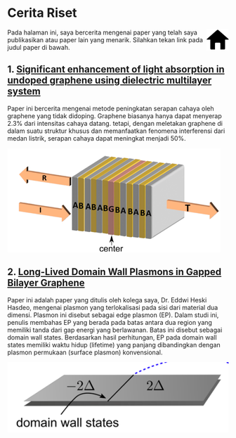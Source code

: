 # Cerita Riset

<a href="https://ukhtary30.github.io"><img align="right" width="50" height="50" src="figures/home.png"></a>


Pada halaman ini, saya bercerita mengenai paper yang telah saya publikasikan atau paper lain yang menarik. Silahkan tekan link pada judul paper di bawah.

## 1. [Significant enhancement of light absorption in undoped graphene using dielectric multilayer system](https://ukhtary30.github.io/significant.html) 

Paper ini bercerita mengenai metode peningkatan serapan cahaya oleh graphene yang tidak didoping. Graphene biasanya hanya dapat menyerap 2.3% dari intensitas cahaya datang. tetapi, dengan meletakan graphene di dalam suatu struktur khusus dan memanfaatkan fenomena interferensi dari medan listrik, serapan cahaya dapat meningkat menjadi 50%.

![graphene](figures/mirror.png)

## 2. [Long-Lived Domain Wall Plasmons in Gapped Bilayer Graphene](https://ukhtary30.github.io/dws.html) 

Paper ini adalah paper yang ditulis oleh kolega saya, Dr. Eddwi Heski Hasdeo, mengenai plasmon yang terlokalisasi pada sisi dari material dua dimensi. Plasmon ini disebut sebagai edge plasmon (EP). Dalam studi ini, penulis membahas EP yang berada pada batas antara dua region yang memiliki tanda dari gap energi yang berlawanan. Batas ini disebut sebagai domain wall states. Berdasarkan hasil perhitungan, EP pada domain wall states memiliki waktu hidup (lifetime) yang panjang dibandingkan dengan plasmon permukaan (surface plasmon) konvensional.

![dws](figures/dws.png)
